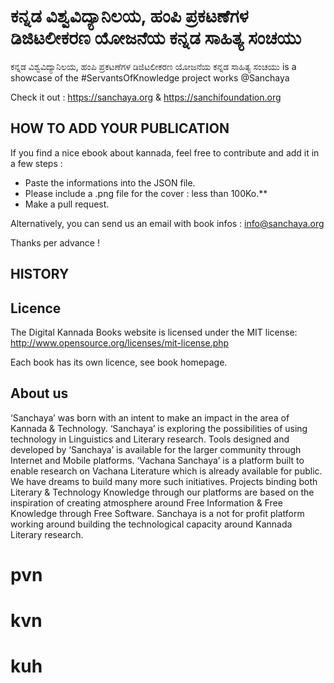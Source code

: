 # ಕನ್ನಡ ವಿಶ್ವವಿದ್ಯಾನಿಲಯ, ಹಂಪಿ ಪ್ರಕಟಣೆಗಳ ಡಿಜಿಟಲೀಕರಣ ಯೋಜನೆಯ ಕನ್ನಡ ಸಾಹಿತ್ಯ ಸಂಚಯು

ಕನ್ನಡ ವಿಶ್ವವಿದ್ಯಾನಿಲಯ, ಹಂಪಿ ಪ್ರಕಟಣೆಗಳ ಡಿಜಿಟಲೀಕರಣ ಯೋಜನೆಯ ಕನ್ನಡ ಸಾಹಿತ್ಯ ಸಂಚಯು is a showcase of the #ServantsOfKnowledge project works @Sanchaya

Check it out : https://sanchaya.org & https://sanchifoundation.org

## HOW TO ADD YOUR PUBLICATION

If you find a nice ebook about kannada, feel free to contribute and add it in a few steps :

- Paste the informations into the JSON file.
- Please include a .png file for the cover : less than 100Ko.**
- Make a pull request.

Alternatively, you can send us an email with book infos : info@sanchaya.org

Thanks per advance !

## HISTORY


## Licence

The Digital Kannada Books website is licensed under the MIT license: http://www.opensource.org/licenses/mit-license.php

Each book has its own licence, see book homepage.

## About us
‘Sanchaya’ was born with an intent to make an impact in the area of Kannada & Technology. ‘Sanchaya’ is exploring the possibilities of using technology in Linguistics and Literary research. Tools designed and developed by ‘Sanchaya’ is available for the larger community through Internet and Mobile platforms. ‘Vachana Sanchaya’ is a platform built to enable research on Vachana Literature which is already available for public. We have dreams to build many more such initiatives. Projects binding both Literary & Technology Knowledge through our platforms are based on the inspiration of creating atmosphere around Free Information & Free Knowledge through Free Software. Sanchaya is a not for profit platform working around building the technological capacity around Kannada Literary research.
# pvn
# kvn
# kuh
